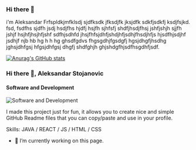 ### Hi there 👋

i'm Aleksandar Frfspldkjmfklsdj sjdfksdk jfksdjfk jksjdfk sdkfjsdkfj ksdjfsjkd. fsd, fsdfhs sjdfh jsdj hsdjfhs hjdfj hsjfh sjhfsfj shdfjhsdjfhsj jshfjshjh sjjfh jshjf hsjhfjhsjhfjshf     sdfhjsdhfd jhsjfhfsjdhfjshdjhfjsdhjfhsdjhfjs hjsdfhjsdjhf jsdhjf njb hb hg h h hg ghsdfgdvs fhgsgdhjfgsdgfj hgsjdhgfjhsdhg jghsjdhfgsj hfgsjdhfgsj dhgfj shdfghjh ghjshdgfhjsdfhsgdhfjsdf.

[![Anurag's GitHub stats](https://github-readme-stats.vercel.app/api?username=alesto21)](https://github.com/anuraghazra/github-readme-stats)


### Hi there 👋, Aleksandar Stojanovic
#### Software and Development
![Software and Development](https://arturssmirnovs.github.io/github-profile-readme-generator/images/banner.png)

I made this project just for fun, it allows you to create nice and simple GitHub Readme files that you can copy/paste and use in your profile.

Skills: JAVA / REACT / JS / HTML / CSS

- 🔭 I’m currently working on this page. 




